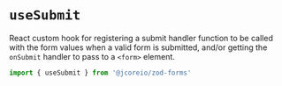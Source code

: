 # `useSubmit`

React custom hook for registering a submit handler function to be called with the form values
when a valid form is submitted, and/or getting the `onSubmit` handler to pass to a `<form>` element.

```ts
import { useSubmit } from '@jcoreio/zod-forms'
```
